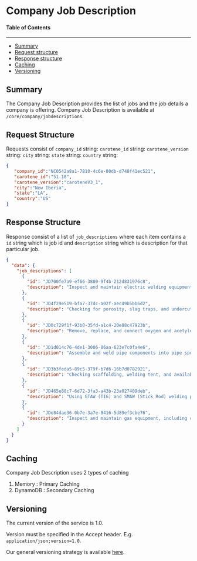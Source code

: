 Company Job Description
==================

#### Table of Contents
_______

- [Summary](#summary)
- [Request structure](#request-structure)
- [Response structure](#response-structure)
- [Caching](#Caching)
- [Versioning](#versioning)

## Summary

The Company Job Description provides the list of jobs and the job details a company is offering.
Company Job Description is available at `/core/company/jobdescriptions`.


## Request Structure
Requests consist of  `company_id` string:
                     `carotene_id` string:
                     `carotene_version` string:
                     `city` string:
                     `state` string:
                     `country` string:
                     

```json
{  
   "company_id":"NC0542a8a1-7810-4c6e-80db-d748f41ec521",
   "carotene_id":"51.18",
   "carotene_version":"caroteneV3_1",
   "city":"New Iberia",
   "state":"LA",
   "country":"US"
}
```



## Response Structure
Response consist of a list of `job_descriptions` where each item contains a `id` string which is job id and `description` string which is description for that particular job.

```json
{
  "data": {
    "job_descriptions": [
      {
        "id": "JD700fe7a9-ef66-3800-9f4b-212d831976c8",
        "description": "Inspect and maintain electric welding equipment, including checking leads"
      },
      {
        "id": "JD4f29e519-bfa7-37dc-a02f-aec49b5bb6d2",
        "description": "Checking for porosity, slag traps, and undercut, checking and adjusting component alignment, and monitoring and adjusting welding machine temperature and polarity"
      },
      {
        "id": "JD0c729f1f-93b0-35fd-a1c4-20e88c47923b",
        "description": "Remove, replace, and connect oxygen and acetylene bottles"
      },
      {
        "id": "JD1d014c76-4de1-3006-86aa-623e7c0fa4e6",
        "description": "Assemble and weld pipe components into pipe spools or completed pipe assemblies"
      },
      {
        "id": "JD3b3feda5-89c5-379f-b7d6-16b7d0782921",
        "description": "Checking scaffolding, welding tent, and availability of a fire watch and fire extinguishing equipment"
      },
      {
        "id": "JD465e88c7-6d72-3fa3-a43b-23a027409deb",
        "description": "Using GTAW (TIG) and SMAW (Stick Rod) welding procedures"
      },
      {
        "id": "JDe84dae36-0b7e-3a7e-8416-5d89ef3cbe76",
        "description": "Inspect and maintain gas equipment, including changing gauges, repairing hoses"
      }
    ]
  }
}
```


## Caching
Company Job Description uses 2 types of caching
  1) Memory    : Primary Caching
  2) DynamoDB  : Secondary Caching






## Versioning
The current version of the service is 1.0. 

Version must be specified in the Accept header. E.g. `application/json;version=1.0`. 

Our general versioning strategy is available [here](/Versioning.md).

